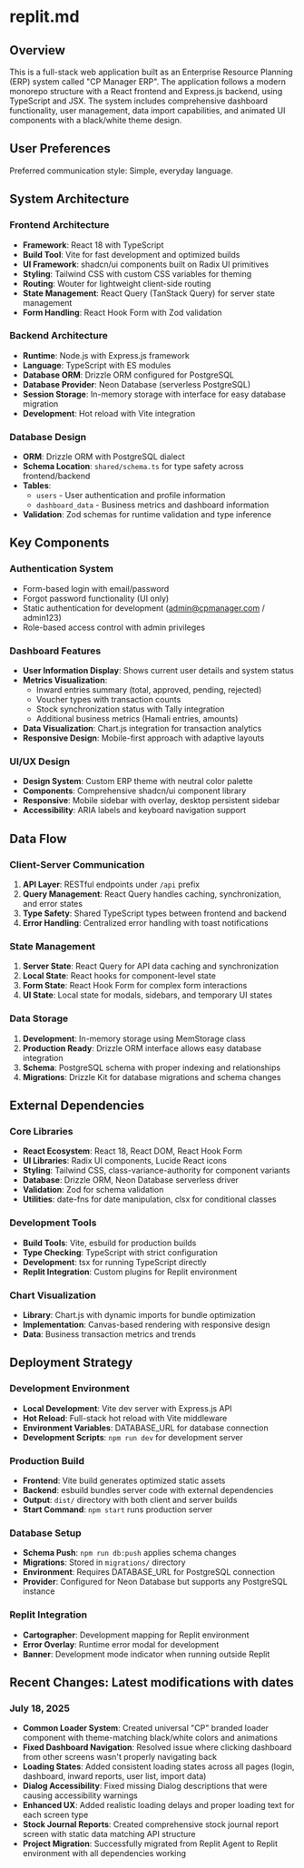 # replit.md

## Overview

This is a full-stack web application built as an Enterprise Resource Planning (ERP) system called "CP Manager ERP". The application follows a modern monorepo structure with a React frontend and Express.js backend, using TypeScript and JSX. The system includes comprehensive dashboard functionality, user management, data import capabilities, and animated UI components with a black/white theme design.

## User Preferences

Preferred communication style: Simple, everyday language.

## System Architecture

### Frontend Architecture
- **Framework**: React 18 with TypeScript
- **Build Tool**: Vite for fast development and optimized builds
- **UI Framework**: shadcn/ui components built on Radix UI primitives
- **Styling**: Tailwind CSS with custom CSS variables for theming
- **Routing**: Wouter for lightweight client-side routing
- **State Management**: React Query (TanStack Query) for server state management
- **Form Handling**: React Hook Form with Zod validation

### Backend Architecture
- **Runtime**: Node.js with Express.js framework
- **Language**: TypeScript with ES modules
- **Database ORM**: Drizzle ORM configured for PostgreSQL
- **Database Provider**: Neon Database (serverless PostgreSQL)
- **Session Storage**: In-memory storage with interface for easy database migration
- **Development**: Hot reload with Vite integration

### Database Design
- **ORM**: Drizzle ORM with PostgreSQL dialect
- **Schema Location**: `shared/schema.ts` for type safety across frontend/backend
- **Tables**: 
  - `users` - User authentication and profile information
  - `dashboard_data` - Business metrics and dashboard information
- **Validation**: Zod schemas for runtime validation and type inference

## Key Components

### Authentication System
- Form-based login with email/password
- Forgot password functionality (UI only)
- Static authentication for development (admin@cpmanager.com / admin123)
- Role-based access control with admin privileges

### Dashboard Features
- **User Information Display**: Shows current user details and system status
- **Metrics Visualization**: 
  - Inward entries summary (total, approved, pending, rejected)
  - Voucher types with transaction counts
  - Stock synchronization status with Tally integration
  - Additional business metrics (Hamali entries, amounts)
- **Data Visualization**: Chart.js integration for transaction analytics
- **Responsive Design**: Mobile-first approach with adaptive layouts

### UI/UX Design
- **Design System**: Custom ERP theme with neutral color palette
- **Components**: Comprehensive shadcn/ui component library
- **Responsive**: Mobile sidebar with overlay, desktop persistent sidebar
- **Accessibility**: ARIA labels and keyboard navigation support

## Data Flow

### Client-Server Communication
1. **API Layer**: RESTful endpoints under `/api` prefix
2. **Query Management**: React Query handles caching, synchronization, and error states
3. **Type Safety**: Shared TypeScript types between frontend and backend
4. **Error Handling**: Centralized error handling with toast notifications

### State Management
1. **Server State**: React Query for API data caching and synchronization
2. **Local State**: React hooks for component-level state
3. **Form State**: React Hook Form for complex form interactions
4. **UI State**: Local state for modals, sidebars, and temporary UI states

### Data Storage
1. **Development**: In-memory storage using MemStorage class
2. **Production Ready**: Drizzle ORM interface allows easy database integration
3. **Schema**: PostgreSQL schema with proper indexing and relationships
4. **Migrations**: Drizzle Kit for database migrations and schema changes

## External Dependencies

### Core Libraries
- **React Ecosystem**: React 18, React DOM, React Hook Form
- **UI Libraries**: Radix UI components, Lucide React icons
- **Styling**: Tailwind CSS, class-variance-authority for component variants
- **Database**: Drizzle ORM, Neon Database serverless driver
- **Validation**: Zod for schema validation
- **Utilities**: date-fns for date manipulation, clsx for conditional classes

### Development Tools
- **Build Tools**: Vite, esbuild for production builds
- **Type Checking**: TypeScript with strict configuration
- **Development**: tsx for running TypeScript directly
- **Replit Integration**: Custom plugins for Replit environment

### Chart Visualization
- **Library**: Chart.js with dynamic imports for bundle optimization
- **Implementation**: Canvas-based rendering with responsive design
- **Data**: Business transaction metrics and trends

## Deployment Strategy

### Development Environment
- **Local Development**: Vite dev server with Express.js API
- **Hot Reload**: Full-stack hot reload with Vite middleware
- **Environment Variables**: DATABASE_URL for database connection
- **Development Scripts**: `npm run dev` for development server

### Production Build
- **Frontend**: Vite build generates optimized static assets
- **Backend**: esbuild bundles server code with external dependencies
- **Output**: `dist/` directory with both client and server builds
- **Start Command**: `npm start` runs production server

### Database Setup
- **Schema Push**: `npm run db:push` applies schema changes
- **Migrations**: Stored in `migrations/` directory
- **Environment**: Requires DATABASE_URL for PostgreSQL connection
- **Provider**: Configured for Neon Database but supports any PostgreSQL instance

### Replit Integration
- **Cartographer**: Development mapping for Replit environment
- **Error Overlay**: Runtime error modal for development
- **Banner**: Development mode indicator when running outside Replit

## Recent Changes: Latest modifications with dates

### July 18, 2025
- **Common Loader System**: Created universal "CP" branded loader component with theme-matching black/white colors and animations
- **Fixed Dashboard Navigation**: Resolved issue where clicking dashboard from other screens wasn't properly navigating back
- **Loading States**: Added consistent loading states across all pages (login, dashboard, inward reports, user list, import data)
- **Dialog Accessibility**: Fixed missing Dialog descriptions that were causing accessibility warnings
- **Enhanced UX**: Added realistic loading delays and proper loading text for each screen type
- **Stock Journal Reports**: Created comprehensive stock journal report screen with static data matching API structure
- **Project Migration**: Successfully migrated from Replit Agent to Replit environment with all dependencies working